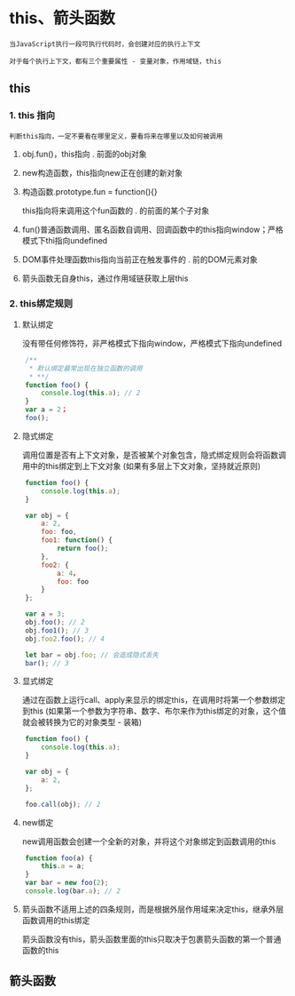 # this、箭头函数

    当JavaScript执行一段可执行代码时，会创建对应的执行上下文

    对于每个执行上下文，都有三个重要属性 - 变量对象，作用域链，this

## this

### 1. this 指向

    判断this指向，一定不要看在哪里定义，要看将来在哪里以及如何被调用

1. obj.fun()，this指向 . 前面的obj对象
2. new构造函数，this指向new正在创建的新对象
3. 构造函数.prototype.fun = function(){}
    
    this指向将来调用这个fun函数的 . 的前面的某个子对象

4. fun()普通函数调用、匿名函数自调用、回调函数中的this指向window；严格模式下thi指向undefined
5. DOM事件处理函数this指向当前正在触发事件的 . 前的DOM元素对象
6. 箭头函数无自身this，通过作用域链获取上层this

### 2. this绑定规则

1. 默认绑定

    没有带任何修饰符，非严格模式下指向window，严格模式下指向undefined

```javascript
    /**
     * 默认绑定最常出现在独立函数的调用
     * **/
    function foo() {
        console.log(this.a); // 2
    }
    var a = 2；
    foo();
```

2. 隐式绑定

    调用位置是否有上下文对象，是否被某个对象包含，隐式绑定规则会将函数调用中的this绑定到上下文对象
    (如果有多层上下文对象，坚持就近原则)

```javascript
    function foo() {
        console.log(this.a);
    }

    var obj = {
        a: 2,
        foo: foo,
        foo1: function() {
            return foo();
        },
        foo2: {
            a: 4，
            foo: foo
        }
    };

    var a = 3;
    obj.foo(); // 2
    obj.foo1(); // 3
    obj.foo2.foo(); // 4

    let bar = obj.foo; // 会造成隐式丢失
    bar(); // 3
```

3. 显式绑定

    通过在函数上运行call、apply来显示的绑定this，在调用时将第一个参数绑定到this
    (如果第一个参数为字符串、数字、布尔来作为this绑定的对象，这个值就会被转换为它的对象类型 - 装箱)

```javascript
    function foo() {
        console.log(this.a);
    }

    var obj = {
        a: 2,
    };

    foo.call(obj); // 2
```

4. new绑定

    new调用函数会创建一个全新的对象，并将这个对象绑定到函数调用的this

```javascript
    function foo(a) {
        this.a = a;
    }
    var bar = new foo(2);
    console.log(bar.a); // 2
```

5. 箭头函数不适用上述的四条规则，而是根据外层作用域来决定this，继承外层函数调用的this绑定

    箭头函数没有this，箭头函数里面的this只取决于包裹箭头函数的第一个普通函数的this

## 箭头函数



